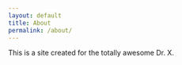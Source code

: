 ```yaml
---
layout: default
title: About
permalink: /about/
---
```


This is a site created for the totally awesome Dr. X.
